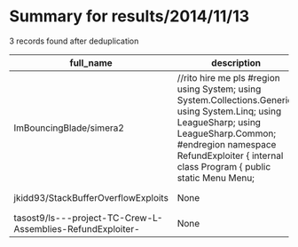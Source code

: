 
# Summary for results/2014/11/13
    
3 records found after deduplication

| full_name | description | html_url | matched_list | matched_count | pushed_at | size | stargazers_count | language | forks_count |
|------------------------------------------------------------|---------------------------------------------------------------------------------------------------------------------------------------------------------------------------------------------------------------------------------------------------------|-------------------------------------------------------------------------------|----------------|-----------------|---------------------------|--------|--------------------|------------|---------------|
| ImBouncingBlade/simera2 | //rito hire me pls #region using System; using System.Collections.Generic; using System.Linq; using LeagueSharp; using LeagueSharp.Common; #endregion namespace RefundExploiter { internal class Program { public static Menu Menu; | https://github.com/ImBouncingBlade/simera2 | ['exploit'] | 1 | 2014-11-13 02:49:21+00:00 | 148 | 0 | | 0 |
| jkidd93/StackBufferOverflowExploits | None | https://github.com/jkidd93/StackBufferOverflowExploits | ['exploit'] | 1 | 2014-11-13 07:34:47+00:00 | 100 | 0 | C | 0 |
| tasost9/ls---project-TC-Crew-L-Assemblies-RefundExploiter- | None | https://github.com/tasost9/ls---project-TC-Crew-L-Assemblies-RefundExploiter- | ['exploit'] | 1 | 2014-11-13 18:53:35+00:00 | 96 | 0 | | 2 |

